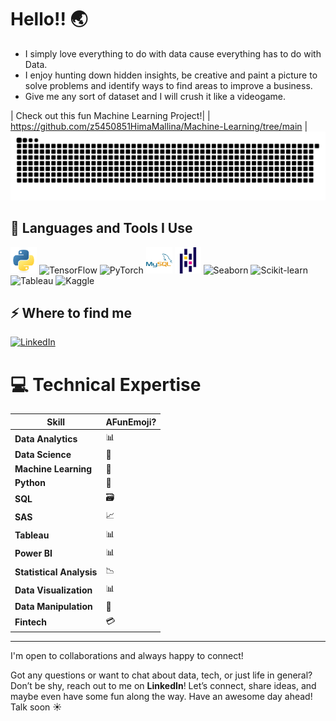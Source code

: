 # Hello!! 🌏  
- I simply love everything to do with data cause everything has to do with Data. 
- I enjoy hunting down hidden insights, be creative and paint a picture to solve problems and identify ways to find areas to improve a business. 
- Give me any sort of dataset and I will crush it like a videogame. 

| Check out this fun Machine Learning Project!|
| https://github.com/z5450851HimaMallina/Machine-Learning/tree/main | 
![snake gif](https://github.com/z5450851HimaMallina/z5450851HimaMallina/blob/output/github-snake.svg)
## 🚀 Languages and Tools I Use  

<p align="left">
    <img src="https://raw.githubusercontent.com/devicons/devicon/master/icons/python/python-original.svg" alt="Python" width="42" height="42"/>
    <img src="https://www.vectorlogo.zone/logos/tensorflow/tensorflow-icon.svg" alt="TensorFlow" width="42" height="42"/>
    <img src="https://www.vectorlogo.zone/logos/pytorch/pytorch-icon.svg" alt="PyTorch" width="42" height="42"/>
    <img src="https://raw.githubusercontent.com/devicons/devicon/master/icons/mysql/mysql-original-wordmark.svg" alt="MySQL" width="42" height="42"/>
    <img src="https://raw.githubusercontent.com/devicons/devicon/2ae2a900d2f041da66e950e4d48052658d850630/icons/pandas/pandas-original.svg" alt="Pandas" width="42" height="42"/>
    <img src="https://seaborn.pydata.org/_images/logo-mark-lightbg.svg" alt="Seaborn" width="42" height="42"/>
    <img src="https://upload.wikimedia.org/wikipedia/commons/0/05/Scikit_learn_logo_small.svg" alt="Scikit-learn" width="42" height="42"/>
    <img src="https://www.tableau.com/themes/custom/tableau_www/logo.png" alt="Tableau" width="100" height="42"/>
    <img src="https://www.vectorlogo.zone/logos/kaggle/kaggle-icon.svg" alt="Kaggle" width="42" height="42"/>
</p>

## ⚡️ Where to find me  
[![LinkedIn](https://img.shields.io/badge/LinkedIn-Profile-blue?style=for-the-badge&logo=linkedin)](https://www.linkedin.com/in/himarohinimallina)

# 💻 Technical Expertise

| **Skill**               | **AFunEmoji?**         |
|-------------------------|------------------|
| **Data Analytics**       | 📊               |
| **Data Science**         | 🤖               |
| **Machine Learning**     | 🧠               |
| **Python**               | 🐍               |
| **SQL**                  | 🗃️               |
| **SAS**                  | 📈               |
| **Tableau**              | 📊               |
| **Power BI**             | 📊               |
| **Statistical Analysis** | 📉               |
| **Data Visualization**   | 📊               |
| **Data Manipulation**    | 🔧               |
| **Fintech**              | 💳               |

---
I'm open to collaborations and always happy to connect!  

Got any questions or want to chat about data, tech, or just life in general? Don’t be shy, reach out to me on **LinkedIn**! Let’s connect, share ideas, and maybe even have some fun along the way.
Have an awesome day ahead!
Talk soon ☀️


